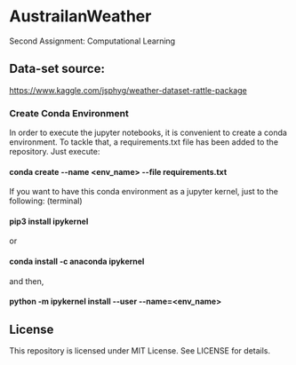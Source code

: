 # AustrailanWeather
Second Assignment: Computational Learning

## Data-set source:
https://www.kaggle.com/jsphyg/weather-dataset-rattle-package

### Create Conda Environment
In order to execute the jupyter notebooks, it is convenient to create a conda environment. To tackle that, a requirements.txt file has been added to the repository.
Just execute:

#### conda create --name <env_name> --file requirements.txt

If you want to have this conda environment as a jupyter kernel, just to the following:
(terminal)
#### pip3 install ipykernel
or 
#### conda install -c anaconda ipykernel

and then,
#### python -m ipykernel install --user --name=<env_name>

## License
This repository is licensed under MIT License. See LICENSE for details.
